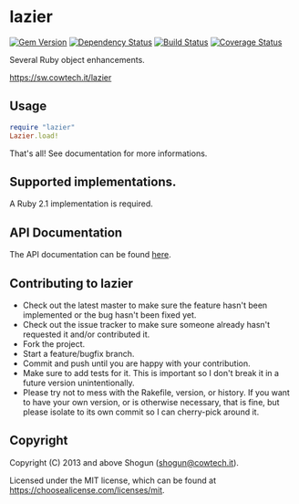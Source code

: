 # lazier

[![Gem Version](https://img.shields.io/gem/v/lazier.svg)](https://rubygems.org/gems/lazier)
[![Dependency Status](https://img.shields.io/gemnasium/ShogunPanda/lazier.svg)](https://gemnasium.com/ShogunPanda/lazier)
[![Build Status](https://img.shields.io/travis/ShogunPanda/lazier.svg)](http://travis-ci.org/ShogunPanda/lazier)
[![Coverage Status](https://img.shields.io/coveralls/github/ShogunPanda/lazier.svg)](https://coveralls.io/github/ShogunPanda/lazier)

Several Ruby object enhancements.

https://sw.cowtech.it/lazier

## Usage

```ruby
require "lazier"
Lazier.load!
```

That's all!
See documentation for more informations.

## Supported implementations.

A Ruby 2.1 implementation is required.

## API Documentation

The API documentation can be found [here](https://sw.cowtech.it/lazier/docs).

## Contributing to lazier

* Check out the latest master to make sure the feature hasn't been implemented or the bug hasn't been fixed yet.
* Check out the issue tracker to make sure someone already hasn't requested it and/or contributed it.
* Fork the project.
* Start a feature/bugfix branch.
* Commit and push until you are happy with your contribution.
* Make sure to add tests for it. This is important so I don't break it in a future version unintentionally.
* Please try not to mess with the Rakefile, version, or history. If you want to have your own version, or is otherwise necessary, that is fine, but please isolate to its own commit so I can cherry-pick around it.

## Copyright

Copyright (C) 2013 and above Shogun (shogun@cowtech.it).

Licensed under the MIT license, which can be found at https://choosealicense.com/licenses/mit.
